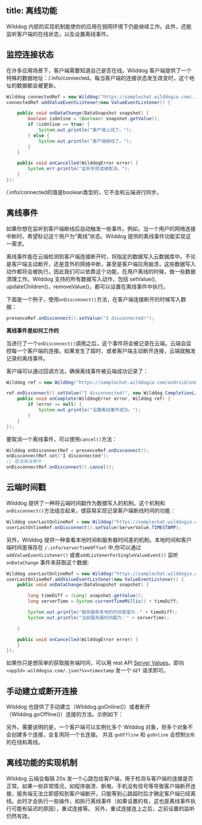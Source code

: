 title:  离线功能
---
Wilddog 内部的实现机制能使你的应用在弱网环境下仍能继续工作。此外，还能监听客户端的在线状态，以及设置离线事件。

## 监控连接状态

在许多应用场景下，客户端需要知道自己是否在线。Wilddog 客户端提供了一个特殊的数据地址：/.info/connected。每当客户端的连接状态发生改变时，这个地址的数据都会被更新。
``` java
Wilddog connectedRef = new Wilddog("https://samplechat.wilddogio.com/.info/connected");
connectedRef.addValueEventListener(new ValueEventListener() {

    public void onDataChange(DataSnapshot snapshot) {
        boolean isOnline = (Boolean) snapshot.getValue();
        if (isOnline == true) {
            System.out.println("客户端上线了。");
        } else {
            System.out.println("客户端掉线了。");
        }
    }

    public void onCancelled(WilddogError error) {
        System.err.println("监听失败或被取消。");
    }
});

```
/.info/connected的值是boolean类型的，它不会和云端进行同步。

## 离线事件

如果你想在监听到客户端断线后自动触发一些事件。例如，当一个用户的网络连接中断时，希望标记这个用户为“离线”状态。Wilddog 提供的离线事件功能实现这一需求。

离线事件能在云端检测到客户端连接断开时，将指定的数据写入云数据库中。不论是客户端主动断开，还是意外的网络中断，甚至是客户端应用崩溃，这些数据写入动作都将会被执行。因此我们可以依靠这个功能，在用户离线的时候，做一些数据清理工作。Wilddog 支持的所有数据写入动作，包括 setValue(), updateChildren()，removeValue()，都可以设置在离线事件中执行。

下面是一个例子，使用`onDisconnect()`方法，在客户端连接断开的时候写入数据：

```java
presenceRef.onDisconnect().setValue("I disconnected!");
```

**离线事件是如何工作的**

当进行了一个`onDisconnect()`调用之后，这个事件将会被记录在云端。云端会监控每一个客户端的连接。如果发生了超时，或者客户端主动断开连接，云端就触发记录的离线事件。

客户端可以通过回调方法，确保离线事件被云端成功记录了：

```java
Wilddog ref = new Wilddog("https://samplechat.wilddogio.com/android/onDisconnect");

ref.onDisconnect().setValue("I disconnected!", new Wilddog.CompletionListener() {
    public void onComplete(WilddogError error, Wilddog ref) {
        if (error == null) {
            System.out.println("设置离线事件成功。");
        }
    }
});
```

要取消一个离线事件，可以使用`cancel()`方法：

```java
Wilddog onDisconnectRef = presenceRef.onDisconnect();
onDisconnectRef.set('I disconnected');
// 取消离线事件
onDisconnectRef.onDisconnect().cancel();
```
## 云端时间戳
Wilddog 提供了一种将云端时间戳作为数据写入的机制。这个机制和`onDisconnect()`方法组合起来，很容易实现记录客户端断线时间的功能：

```java
Wilddog userLastOnlineRef = new Wilddog("https://samplechat.wilddogio.com/users/joe/lastOnline");
userLastOnlineRef.onDisconnect().setValue(ServerValue.TIMESTAMP);
```

另外，Wilddog 提供一种查看本地时间和服务器时间差的机制。本地时间和客户端时间差保存在 `/.info/serverTimeOffset` 中,你可以通过`addValueEventListener()` 或者`addListenerForSingleValueEvent()` 监听 `onDataChange` 事件来获取这个数据:

```java
Wilddog userLastOnlineRef = new Wilddog("https://samplechat.wilddogio.com/.info/serverTimeOffset");
userLastOnlineRef.addValueEventListener(new ValueEventListener() {
    public void onDataChange(DataSnapshot snapshot) {

        long timeDiff = (Long) snapshot.getValue();
        long serverTime = System.currentTimeMillis() + timeDiff;

        System.out.println("服务器和本地的时间差值为：" + timeDiff);
        System.out.println("当前服务器时间戳为：" + serverTime);

    }

    public void onCancelled(WilddogError error) {
    }
});
```
如果你只是想简单的获取服务端时间，可以用 rest API [Server Values](/api/sync/rest.html#Server-Values)。即向 `<appId>.wilddogio.com/.json?sv=timestamp` 发一个 `GET` 请求即可。

## 手动建立或断开连接
Wilddog 也提供了手动建立（Wilddog.goOnline()）或者断开 （Wilddog.goOffline()）连接的方法。示例如下：

另外，需要说明的是，一个客户端可以实例化多个 Wilddog 对象，但多个对象不会创建多个连接，会复用同一个长连接。 并且 `goOffline` 和 `goOnline` 会控制`全局`的在线和离线。 

## 离线功能的实现机制

Wilddog 云端会每隔 20s 发一个心跳包给客户端，用于检测与客户端的连接是否正常。如果一些异常情况，如程序崩溃、断电、手机没有信号等导致客户端断开连接，服务端无法立即感知到客户端断开，只能等到心跳超时后才确定客户端已经离线。此时才会执行一些操作，如执行离线事件（如果设置的有，这也是离线事件执行可能有延迟的原因），重试连接等。
另外，重试连接连上之后，之前设置的监听仍然有效。







